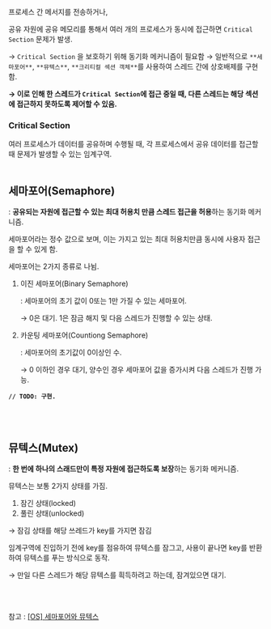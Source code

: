 프로세스 간 메서지를 전송하거나, 

공유 자원에 공유 메모리를 통해서 여러 개의 프로세스가 동시에 접근하면 `Critical Section` 문제가 발생.

→ `Critical Section` 을 보호하기 위해 동기화 메커니즘이 필요함 → 일반적으로 `**세마포어**`, `**뮤텍스**`, `**크리티컬 섹션 객체**`를 사용하여 스레드 간에 상호배제를 구현함.

**→ 이로 인해 한 스레드가 `Critical Section`에 접근 중일 때, 다른 스레드는 해당 섹션에 접근하지 못하도록 제어할 수 있음.**

### Critical Section

여러 프로세스가 데이터를 공유하며 수행될 때, 각 프로세스에서 공유 데이터를 접근할 때 문제가 발생할 수 있는 임계구역.<br><br>

## 세마포어(Semaphore)

: **공유되는 자원에 접근할 수 있는 최대 허용치 만큼 스레드 접근을 허용**하는 동기화 메커니즘.

세마포어라는 정수 값으로 보며, 이는 가지고 있는 최대 허용치만큼 동시에 사용자 접근을 할 수 있게 함.

 

세마포어는 2가지 종류로 나뉨.

1. 이진 세마포어(Binary Semaphore)
    
    : 세마포어의 초기 값이 0또는 1만 가질 수 있는 세마포어.
    
    → 0은 대기. 1은 잠금 해지 및 다음 스레드가 진행할 수 있는 상태.
    
2. 카운팅 세마포어(Countiong Semaphore)
    
    : 세마포어의 초기값이 0이상인 수.
    
    → 0 이하인 경우 대기, 양수인 경우 세마포어 값을 증가시켜 다음 스레드가 진행 가능.
    

**`// TODO: 구현.`**

<br><br>

## 뮤텍스(Mutex)

: **한 번에 하나의 스래드만이 특정 자원에 접근하도록 보장**하는 동기화 메커니즘.

뮤텍스는 보통 2가지 상태를 가짐.

1. 잠긴 상태(locked)
2. 풀린 상태(unlocked)

→ 잠김 상태를 해당 쓰레드가 key를 가지면 잠김

임계구역에 진입하기 전에 key를 점유하여 뮤텍스를 잠그고, 사용이 끝나면 key를 반환하여 뮤텍스를 푸는 방식으로 동작.

→ 만일 다른 스레드가 해당 뮤텍스를 흭득하려고 하는데, 잠겨있으면 대기.

<br><br>

참고 : 
[[OS] 세마포어와 뮤텍스](https://velog.io/@conatuseus/OS-세마포어와-뮤텍스)